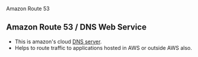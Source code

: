 Amazon Route 53

## Amazon Route 53 / DNS Web Service
- This is amazon's cloud [DNS server](/Networking/OSI-Layers/Layer-7/Protocols/DNS/).
- Helps to route traffic to applications hosted in AWS or outside AWS also.
